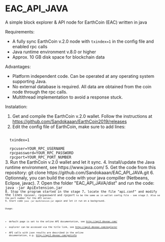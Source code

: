 # EAC_API_JAVA
A simple block explorer &amp; API node for EarthCoin (EAC) written in java

Requirements:
- A fully sync EarthCoin v.2.0 node with <code>txindex=1</code> in the config file and enabled rpc calls
- Java runtime environment v.8.0 or higher
- Approx. 10 GB disk space for blockchain data

Advantages:
- Platform independent code. Can be operated at any operating system supporting Java.
- No external database is required. All data are obtained from the coin node through the rpc calls.
- Multithread implementation to avoid a response stuck.

Instalation:
1. Get and compile the EarthCoin v.2.0 wallet. Follow the instructions at https://github.com/Sandokaaan/EarthCoin2019/releases
2. Edit the config file of EarthCoin, make sure to add lines:
<code>
  txindex=1<br> 
  rpcuser=YOUR_RPC_USERNAME
  rpcpassword=YOUR_RPC_PASSWORD
  rpcport=YOUR_RPC_PORT_NUMBER
</code>
3. Run the EarthCoin v.2.0 wallet and let it sync.
4. Install/update the Java runtime environment, see https://www.java.com/ 
5. Get the code from this repository: git clone https://github.com/Sandokaaan/EAC_API_JAVA.git
6. Optionnaly, you can build the code with your java compiller (Netbeans, Eclipse, javac).
7. Open the folder "EAC_API_JAVA/dist" and run the code: <code>java -jar ApiExtension.jar<code>
8. Stop the program started in the stage 7, locate the file "api.conf" and modify the lines <code>rpcuser, rpcpassword and rpcport<code> to be the same as in wallet config file - see stage 2. Also se the port number for the API server.
9. Start code <code>java -jar ApiExtension.jar</code> again and let it run on a background.
  
Usage:
- default page is set to the online API documentation, see http://api2.deveac.com/
- explorer can be accessed via the title link, see http://api2.deveac.com/explorer
- API calls with json results are described in the online documentation, e.g. http://api2.deveac.com/getinfo
